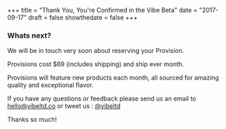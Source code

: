 +++
title = "Thank You, You're Confirmed in the Vibe Beta"
date = "2017-09-17"
draft = false
showthedate = false
+++

### **Whats next?**

We will be in touch very soon about reserving your Provision.

Provisions cost $69 (includes shipping) and ship ever month.

Provisions will feature new products each month, all sourced for amazing quality and exceptional flavor.

If you have any questions or feedback please send us an email to hello@vibeltd.co or tweet us : [@vibeltd](www.twitter.com/vibeltd)

Thanks so much!
